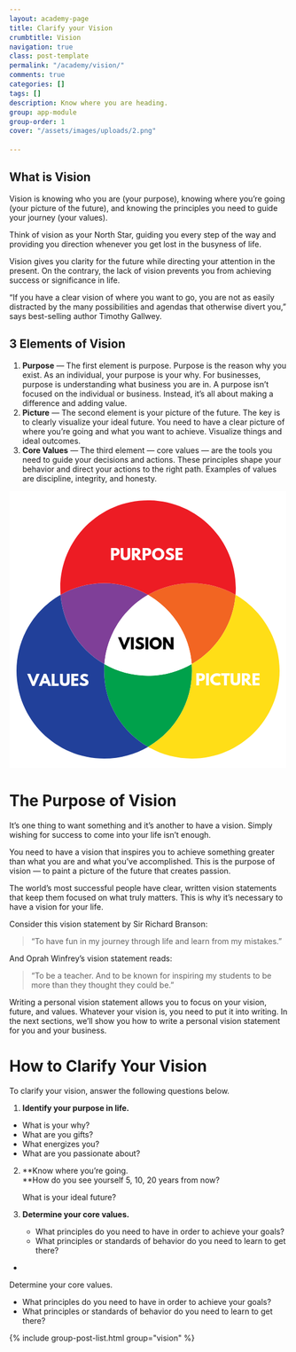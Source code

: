 ```yaml
---
layout: academy-page
title: Clarify your Vision
crumbtitle: Vision
navigation: true
class: post-template
permalink: "/academy/vision/"
comments: true
categories: []
tags: []
description: Know where you are heading.
group: app-module
group-order: 1
cover: "/assets/images/uploads/2.png"

---
```

## What is Vision

Vision is knowing who you are (your purpose), knowing where you’re going (your picture of the future), and knowing the principles you need to guide your journey (your values).

Think of vision as your North Star, guiding you every step of the way and providing you direction whenever you get lost in the busyness of life.

Vision gives you clarity for the future while directing your attention in the present. On the contrary, the lack of vision prevents you from achieving success or significance in life.

“If you have a clear vision of where you want to go, you are not as easily distracted by the many possibilities and agendas that otherwise divert you,” says best-selling author Timothy Gallwey.

## 3 Elements of Vision

1. **Purpose** — The first element is purpose. Purpose is the reason why you exist. As an individual, your purpose is your why. For businesses, purpose is understanding what business you are in. A purpose isn’t focused on the individual or business. Instead, it’s all about making a difference and adding value.
2. **Picture** — The second element is your picture of the future. The key is to clearly visualize your ideal future. You need to have a clear picture of where you’re going and what you want to achieve. Visualize things and ideal outcomes.
3. **Core Values** — The third element — core values — are the tools you need to guide your decisions and actions. These principles shape your behavior and direct your actions to the right path. Examples of values are discipline, integrity, and honesty.

![](/assets/images/uploads/3-elements-vision.png)

# The Purpose of Vision

It’s one thing to want something and it’s another to have a vision. Simply wishing for success to come into your life isn’t enough. 

You need to have a vision that inspires you to achieve something greater than what you are and what you’ve accomplished. This is the purpose of vision — to paint a picture of the future that creates passion.

The world’s most successful people have clear, written vision statements that keep them focused on what truly matters. This is why it’s necessary to have a vision for your life. 

Consider this vision statement by Sir Richard Branson: 

> “To have fun in my journey through life and learn from my mistakes.”

And Oprah Winfrey’s vision statement reads: 

> “To be a teacher. And to be known for inspiring my students to be more than they thought they could be.”

Writing a personal vision statement allows you to focus on your vision, future, and values. Whatever your vision is, you need to put it into writing. In the next sections, we’ll show you how to write a personal vision statement for you and your business. 

# How to Clarify Your Vision

To clarify your vision, answer the following questions below.

1. **Identify your purpose in life.** 

* What is your why? 
* What are you gifts? 
* What energizes you? 
* What are you passionate about? 

2. **Know where you’re going.   
   **How do you see yourself 5, 10, 20 years from now? 

   What is your ideal future?
3. **Determine your core values.** 
   * What       principles do you need to have in order to achieve your goals? 
   * What       principles or standards of behavior do you need to learn to get there?

* 

  Determine your core values. 
  * What       principles do you need to have in order to achieve your goals? 
  * What       principles or standards of behavior do you need to learn to get there?

<div class='post-feed'>
{% include group-post-list.html group="vision" %}
</div>